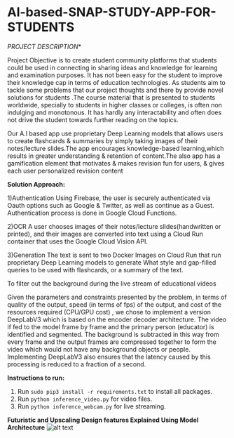 # AI-based-SNAP-STUDY-APP-FOR-STUDENTS

*PROJECT DESCRIPTION**


Project Objective is to create student community platforms that students could be used in connecting in sharing ideas and knowledge for learning and examination purposes. It has not been easy for the student to improve their knowledge cap in terms of education technologies. As students aim to tackle some problems that our project thoughts and there by provide novel solutions for students .The course material that is presented to students worldwide, specially to students in higher classes or colleges, is often non indulging and monotonous. It has hardly any interactability and often does not drive the student towards further reading on the topics.

Our A.I based app use proprietary Deep Learning models that allows users to create flashcards & summaries by simply taking images of their notes/lecture slides.The app encourages knowledge-based learning,which results in greater understanding & retention of content.The also app has a gamification element that motivates & makes revision fun for users, & gives each user personalized revision content


**Solution Approach:**


1)Authentication Using Firebase, the user is securely authenticated via Oauth options such as Google & Twitter, as well as continue as a Guest. Authentication process is done in Google Cloud Functions.

2)OCR A user chooses images of their notes/lecture slides(handwritten or printed), and their images are converted into text using a Cloud Run container that uses the Google Cloud Vision API.

3)Generation The text is sent to two Docker Images on Cloud Run that run proprietary Deep Learning models to generate What style and gap-filled queries to be used with flashcards, or a summary of the text.


To filter out the background during the live stream of educational videos


Given the parameters and constraints presented by the problem, in terms of quality of the output, speed (in terms of fps) of the output, and cost of the resources required (CPU/GPU cost) , we chose to implement a version DeepLabV3 which is based on the encoder decoder architecture. The video if fed to the model frame by frame and the primary person (educator) is identified and segmented. The background is subtracted in this way from every frame and the output frames are compressed together to form the video which would not have any background objects or people. Implementing DeepLabV3 also ensures that the latency caused by this processing is reduced to a fraction of a second. 


**Instructions to run:**
1. Run `sudo pip3 install -r requirements.txt` to install all packages.
2. Run  `python inference_video.py` for video files.
3. Run `python inference_webcam.py` for live streaming.



**Futuristic and Upscaling Design features Explained Using Model Architecture**
![alt text](https://www.oreilly.com/library/view/hands-on-image-processing/9781789343731/assets/d929fc98-db73-4c77-9d60-4b4582fa03e2.png)

